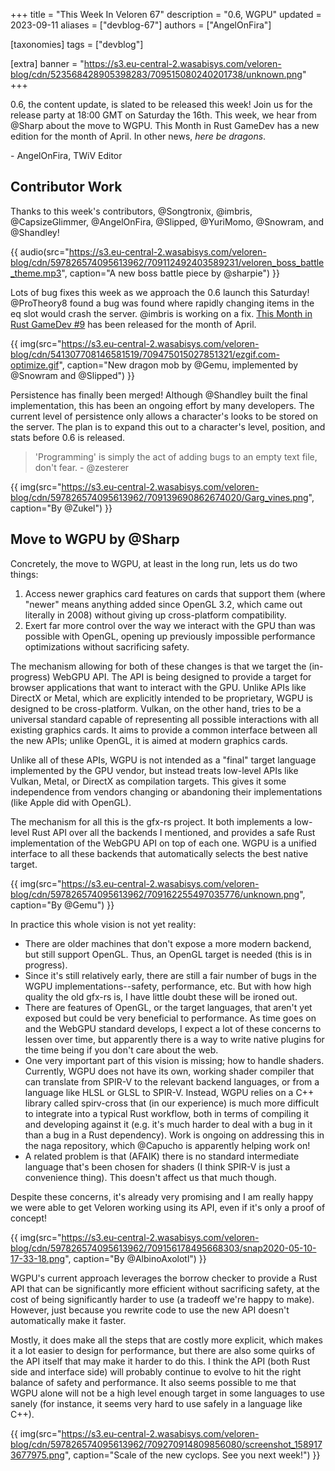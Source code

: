 +++
title = "This Week In Veloren 67"
description = "0.6, WGPU"
updated = 2023-09-11
aliases = ["devblog-67"]
authors = ["AngelOnFira"]

[taxonomies]
tags = ["devblog"]

[extra]
banner = "https://s3.eu-central-2.wasabisys.com/veloren-blog/cdn/523568428905398283/709515080240201738/unknown.png"
+++

0.6, the content update, is slated to be released this week! Join us for the
release party at 18:00 GMT on Saturday the 16th. This week, we hear from @Sharp
about the move to WGPU. This Month in Rust GameDev has a new edition for the
month of April. In other news, *here be dragons*.

\- AngelOnFira, TWiV Editor

## Contributor Work

Thanks to this week's contributors, @Songtronix, @imbris, @CapsizeGlimmer,
@AngelOnFira, @Slipped, @YuriMomo, @Snowram, and @Shandley!

{{
  audio(src="https://s3.eu-central-2.wasabisys.com/veloren-blog/cdn/597826574095613962/709112492403589231/veloren_boss_battle_theme.mp3",
  caption="A new boss battle piece by @sharpie")
}}

Lots of bug fixes this week as we approach the 0.6 launch this Saturday!
@ProTheory8 found a bug was found where rapidly changing items in the eq slot
would crash the server. @imbris is working on a fix. [This Month in Rust GameDev #9](https://rust-gamedev.github.io/posts/newsletter-009/) has been released for the month of April.

{{
  img(src="https://s3.eu-central-2.wasabisys.com/veloren-blog/cdn/541307708146581519/709475015027851321/ezgif.com-optimize.gif",
  caption="New dragon mob by @Gemu, implemented by @Snowram and @Slipped")
}}

Persistence has finally been merged! Although @Shandley built the final
implementation, this has been an ongoing effort by many developers. The current
level of persistence only allows a character's looks to be stored on the server.
The plan is to expand this out to a character's level, position, and stats
before 0.6 is released.

> 'Programming' is simply the act of adding bugs to an empty text file, don't fear.
> \- @zesterer

{{
  img(src="https://s3.eu-central-2.wasabisys.com/veloren-blog/cdn/597826574095613962/709139690862674020/Garg_vines.png", caption="By @Zukel")
}}

## Move to WGPU by @Sharp

Concretely, the move to WGPU, at least in the long run, lets us do two things:

1. Access newer graphics card features on cards that support them (where "newer"
   means anything added since OpenGL 3.2, which came out literally in 2008)
   without giving up cross-platform compatibility.
2. Exert far more control over the way we interact with the GPU than was
   possible with OpenGL, opening up previously impossible performance
   optimizations without sacrificing safety.

The mechanism allowing for both of these changes is that we target the
(in-progress) WebGPU API. The API is being designed to provide a target for
browser applications that want to interact with the GPU. Unlike APIs like
DirectX or Metal, which are explicitly intended to be proprietary, WGPU is
designed to be cross-platform. Vulkan, on the other hand, tries to be a
universal standard capable of representing all possible interactions with all
existing graphics cards. It aims to provide a common interface between all the
new APIs; unlike OpenGL, it is aimed at modern graphics cards.

Unlike all of these APIs, WGPU is not intended as a "final" target language
implemented by the GPU vendor, but instead treats low-level APIs like Vulkan,
Metal, or DirectX as compilation targets. This gives it some independence from
vendors changing or abandoning their implementations (like Apple did with
OpenGL).

The mechanism for all this is the gfx-rs project. It both implements a low-level
Rust API over all the backends I mentioned, and provides a safe Rust
implementation of the WebGPU API on top of each one. WGPU is a unified interface
to all these backends that automatically selects the best native target.

{{
  img(src="https://s3.eu-central-2.wasabisys.com/veloren-blog/cdn/597826574095613962/709162255497035776/unknown.png", caption="By @Gemu")
}}

In practice this whole vision is not yet reality:

* There are older machines that don't expose a more modern backend, but still
  support OpenGL. Thus, an OpenGL target is needed (this is in progress).
* Since it's still relatively early, there are still a fair number of bugs in
  the WGPU implementations--safety, performance, etc. But with how high quality
  the old gfx-rs is, I have little doubt these will be ironed out.
* There are features of OpenGL, or the target languages, that aren't yet exposed
  but could be very beneficial to performance. As time goes on and the WebGPU
  standard develops, I expect a lot of these concerns to lessen over time, but
  apparently there is a way to write native plugins for the time being if you
  don't care about the web.
* One very important part of this vision is missing; how to handle shaders.
  Currently, WGPU does not have its own, working shader compiler that can
  translate from SPIR-V to the relevant backend languages, or from a language
  like HLSL or GLSL to SPIR-V. Instead, WGPU relies on a C++ library called
  spirv-cross that (in our experience) is much more difficult to integrate into
  a typical Rust workflow, both in terms of compiling it and developing against
  it (e.g. it's much harder to deal with a bug in it than a bug in a Rust
  dependency). Work is ongoing on addressing this in the naga repository, which
  @Capucho is apparently helping work on!
* A related problem is that (AFAIK) there is no standard intermediate language
  that's been chosen for shaders (I think SPIR-V is just a convenience thing).
  This doesn't affect us that much though.

Despite these concerns, it's already very promising and I am really happy we
were able to get Veloren working using its API, even if it's only a proof of
concept!

{{
  img(src="https://s3.eu-central-2.wasabisys.com/veloren-blog/cdn/597826574095613962/709156178495668303/snap2020-05-10-17-33-18.png",
  caption="By @AlbinoAxolotl")
}}

WGPU's current approach leverages the borrow checker to provide a Rust API that
can be significantly more efficient without sacrificing safety, at the cost of
being significantly harder to use (a tradeoff we're happy to make). However,
just because you rewrite code to use the new API doesn't automatically make it
faster.

Mostly, it does make all the steps that are costly more explicit, which makes it
a lot easier to design for performance, but there are also some quirks of the
API itself that may make it harder to do this. I think the API (both Rust side
and interface side) will probably continue to evolve to hit the right balance of
safety and performance. It also seems possible to me that WGPU alone will not be
a high level enough target in some languages to use sanely (for instance, it
seems very hard to use safely in a language like C++).

{{
  img(src="https://s3.eu-central-2.wasabisys.com/veloren-blog/cdn/597826574095613962/709270914809856080/screenshot_1589173677975.png",
  caption="Scale of the new cyclops. See you next week!")
}}
